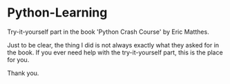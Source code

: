 # Python-Learning
Try-it-yourself part in the book 'Python Crash Course' by Eric Matthes.

Just to be clear, the thing I did is not always exactly what they asked for in the book.
If you ever need help with the try-it-yourself part, this is the place for you.

Thank you.
